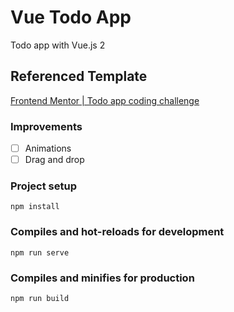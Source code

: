 # Vue Todo App

Todo app with Vue.js 2

## Referenced Template

[Frontend Mentor | Todo app coding challenge](https://www.frontendmentor.io/challenges/todo-app-Su1_KokOW)

### Improvements

- [ ] Animations
- [ ] Drag and drop

### Project setup

```
npm install
```

### Compiles and hot-reloads for development

```
npm run serve
```

### Compiles and minifies for production

```
npm run build
```
